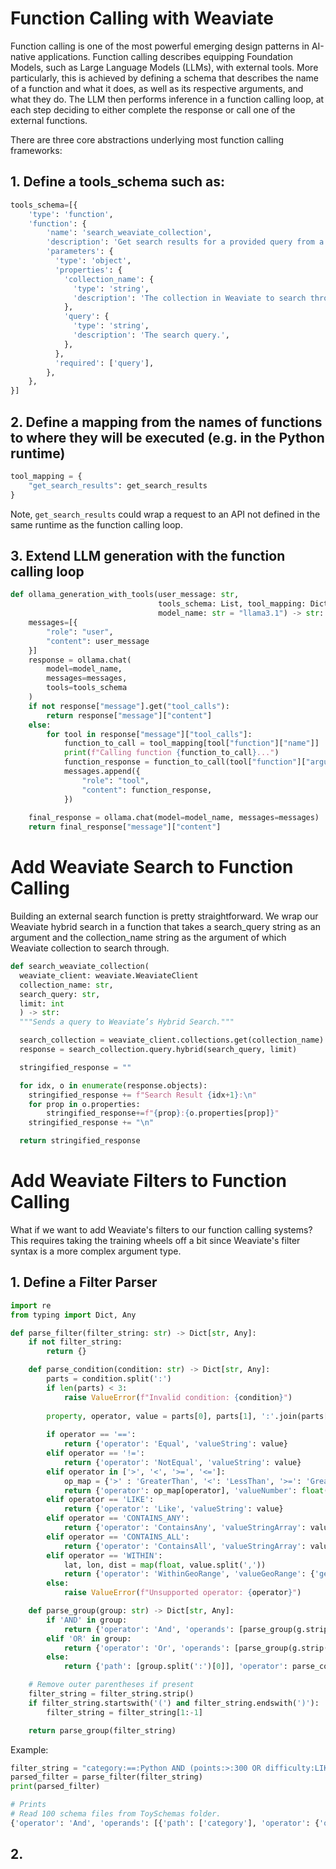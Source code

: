 # Function Calling with Weaviate

Function calling is one of the most powerful emerging design patterns in AI-native applications. Function calling describes equipping Foundation Models, such as Large Language Models (LLMs), with external tools. More particularly, this is achieved by defining a schema that describes the name of a function and what it does, as well as its respective arguments, and what they do. The LLM then performs inference in a function calling loop, at each step deciding to either complete the response or call one of the external functions.

There are three core abstractions underlying most function calling frameworks:

## 1. Define a tools_schema such as:

```python
tools_schema=[{
    'type': 'function',
    'function': {
        'name': 'search_weaviate_collection',
        'description': 'Get search results for a provided query from a provided collection of data.',
        'parameters': {
          'type': 'object',
          'properties': {
            'collection_name': {
              'type': 'string',
              'description': 'The collection in Weaviate to search through.',
            },
            'query': {
              'type': 'string',
              'description': 'The search query.',
            },
          },
          'required': ['query'],
        },
    },
}]
```

## 2. Define a mapping from the names of functions to where they will be executed (e.g. in the Python runtime)

```python
tool_mapping = {
    "get_search_results": get_search_results
}
```

Note, `get_search_results` could wrap a request to an API not defined in the same runtime as the function calling loop.

## 3. Extend LLM generation with the function calling **loop**

```python
def ollama_generation_with_tools(user_message: str,
                                 tools_schema: List, tool_mapping: Dict,
                                 model_name: str = "llama3.1") -> str:
    messages=[{
        "role": "user",
        "content": user_message
    }]
    response = ollama.chat(
        model=model_name,
        messages=messages,
        tools=tools_schema
    )
    if not response["message"].get("tool_calls"):
        return response["message"]["content"]
    else:
        for tool in response["message"]["tool_calls"]:
            function_to_call = tool_mapping[tool["function"]["name"]]
            print(f"Calling function {function_to_call}...")
            function_response = function_to_call(tool["function"]["arguments"]["query"])
            messages.append({
                "role": "tool",
                "content": function_response,
            })
    
    final_response = ollama.chat(model=model_name, messages=messages)
    return final_response["message"]["content"]
```

# Add Weaviate Search to Function Calling

Building an external search function is pretty straightforward. We wrap our Weaviate hybrid search in a function that takes a search_query string as an argument and the collection_name string as the argument of which Weaviate collection to search through.

```python
def search_weaviate_collection(
  weaviate_client: weaviate.WeaviateClient
  collection_name: str, 
  search_query: str,
  limit: int
  ) -> str:
  """Sends a query to Weaviate’s Hybrid Search."""

  search_collection = weaviate_client.collections.get(collection_name)
  response = search_collection.query.hybrid(search_query, limit)

  stringified_response = ""

  for idx, o in enumerate(response.objects):
    stringified_response += f"Search Result {idx+1}:\n"
    for prop in o.properties:
        stringified_response+=f"{prop}:{o.properties[prop]}"
    stringified_response += "\n"

  return stringified_response
```

# Add Weaviate Filters to Function Calling

What if we want to add Weaviate's filters to our function calling systems? This requires taking the training wheels off a bit since Weaviate's filter syntax is a more complex argument type.

## 1. Define a Filter Parser

```python
import re
from typing import Dict, Any

def parse_filter(filter_string: str) -> Dict[str, Any]:
    if not filter_string:
        return {}

    def parse_condition(condition: str) -> Dict[str, Any]:
        parts = condition.split(':')
        if len(parts) < 3:
            raise ValueError(f"Invalid condition: {condition}")
        
        property, operator, value = parts[0], parts[1], ':'.join(parts[2:])
        
        if operator == '==':
            return {'operator': 'Equal', 'valueString': value}
        elif operator == '!=':
            return {'operator': 'NotEqual', 'valueString': value}
        elif operator in ['>', '<', '>=', '<=']:
            op_map = {'>' : 'GreaterThan', '<': 'LessThan', '>=': 'GreaterThanEqual', '<=': 'LessThanEqual'}
            return {'operator': op_map[operator], 'valueNumber': float(value)}
        elif operator == 'LIKE':
            return {'operator': 'Like', 'valueString': value}
        elif operator == 'CONTAINS_ANY':
            return {'operator': 'ContainsAny', 'valueStringArray': value.split(',')}
        elif operator == 'CONTAINS_ALL':
            return {'operator': 'ContainsAll', 'valueStringArray': value.split(',')}
        elif operator == 'WITHIN':
            lat, lon, dist = map(float, value.split(','))
            return {'operator': 'WithinGeoRange', 'valueGeoRange': {'geoCoordinates': {'latitude': lat, 'longitude': lon}, 'distance': dist}}
        else:
            raise ValueError(f"Unsupported operator: {operator}")

    def parse_group(group: str) -> Dict[str, Any]:
        if 'AND' in group:
            return {'operator': 'And', 'operands': [parse_group(g.strip()) for g in group.split('AND')]}
        elif 'OR' in group:
            return {'operator': 'Or', 'operands': [parse_group(g.strip()) for g in group.split('OR')]}
        else:
            return {'path': [group.split(':')[0]], 'operator': parse_condition(group)}

    # Remove outer parentheses if present
    filter_string = filter_string.strip()
    if filter_string.startswith('(') and filter_string.endswith(')'):
        filter_string = filter_string[1:-1]

    return parse_group(filter_string)
```

Example:

```python
filter_string = "category:==:Python AND (points:>:300 OR difficulty:LIKE:*hard*)"
parsed_filter = parse_filter(filter_string)
print(parsed_filter)

# Prints
# Read 100 schema files from ToySchemas folder.
{'operator': 'And', 'operands': [{'path': ['category'], 'operator': {'operator': 'Equal', 'valueString': 'Python'}}, {'operator': 'Or', 'operands': [{'path': ['(points'], 'operator': {'operator': 'GreaterThan', 'valueNumber': 300.0}}, {'path': ['difficulty'], 'operator': {'operator': 'Like', 'valueString': '*hard*)'}}]}]}
```

## 2. 

